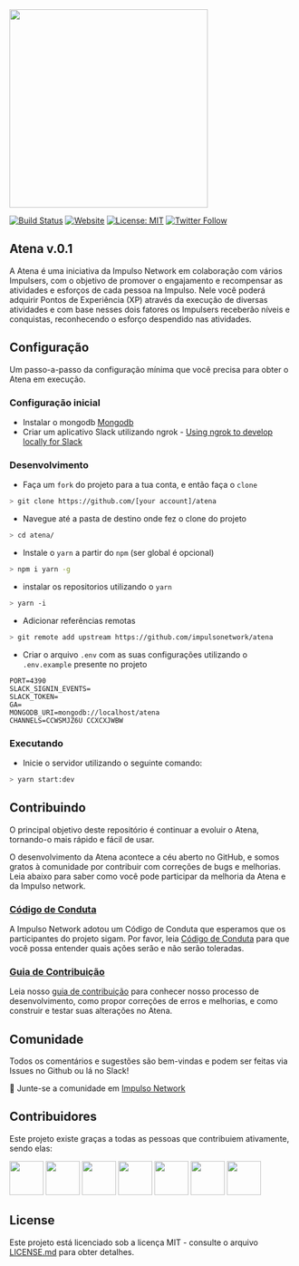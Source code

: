 <img src="https://impulso.network/assets/images/impulsonetwork-logo.svg" style="width: 350px">

[![Build Status](https://dev.azure.com/impulsonetwork/Atena/_apis/build/status/impulsonetwork.atena)](https://dev.azure.com/impulsonetwork/Atena/_build/latest?definitionId=3)
[![Website](https://img.shields.io/website-up-down-green-red/http/shields.io.svg?label=about)](http://impulso.network)
[![License: MIT](https://img.shields.io/badge/License-MIT-blue.svg)](LICENSE)
[![Twitter Follow](https://img.shields.io/twitter/follow/impulsonetwork.svg?style=social&label=Follow)](https://twitter.com/impulsonetwork)


## Atena v.0.1

A Atena é uma iniciativa da Impulso Network em colaboração com vários Impulsers, com o objetivo de promover o engajamento e recompensar as atividades e esforços de cada pessoa na Impulso. Nele você poderá adquirir Pontos de Experiência (XP) através da execução de diversas atividades e com base nesses dois fatores os Impulsers receberão níveis e conquistas, reconhecendo o esforço despendido nas atividades.

## Configuração

Um passo-a-passo da configuração mínima que você precisa para obter o Atena em execução.

### Configuração inicial

- Instalar o mongodb [Mongodb](https://docs.mongodb.com/manual/installation/)
- Criar um aplicativo Slack utilizando ngrok - [Using ngrok to develop locally for Slack](https://api.slack.com/tutorials/tunneling-with-ngrok)

### Desenvolvimento

- Faça um  `fork` do projeto para a tua conta, e então faça o `clone`
```sh
> git clone https://github.com/[your account]/atena
```

- Navegue até a pasta de destino onde fez o clone do projeto
```sh
> cd atena/
```

- Instale o `yarn` a partir do `npm` (ser global é opcional)
```sh
> npm i yarn -g
```

- instalar os repositorios utilizando o `yarn`
```sh
> yarn -i
```

- Adicionar referências remotas
```sh
> git remote add upstream https://github.com/impulsonetwork/atena
```
- Criar o arquivo `.env` com as suas configurações utilizando o `.env.example` presente no projeto
```
PORT=4390
SLACK_SIGNIN_EVENTS=
SLACK_TOKEN=
GA=
MONGODB_URI=mongodb://localhost/atena
CHANNELS=CCWSMJZ6U CCXCXJWBW
```

### Executando
- Inicie o servidor utilizando o seguinte comando:
```sh
> yarn start:dev
```

## Contribuindo

O principal objetivo deste repositório é continuar a evoluir o Atena, tornando-o mais rápido e fácil de usar.

O desenvolvimento da Atena acontece a céu aberto no GitHub, e somos gratos à comunidade por contribuir com correções de bugs e melhorias. Leia abaixo para saber como você pode participar da melhoria da Atena e da Impulso network.

### [Código de Conduta](CONTRIBUTING.md)

A Impulso Network adotou um Código de Conduta que esperamos que os participantes do projeto sigam. Por favor, leia [Código de Conduta](CONTRIBUTING.md) para que você possa entender quais ações serão e não serão toleradas.

### [Guia de Contribuição](CONTRIBUTING.md)

Leia nosso [guia de contribuição](CONTRIBUTING.md) para conhecer nosso processo de desenvolvimento, como propor correções de erros e melhorias, e como construir e testar suas alterações no Atena.

## Comunidade

Todos os comentários e sugestões são bem-vindas e podem ser feitas via Issues no Github ou lá no Slack!

💬 Junte-se a comunidade em [Impulso Network](https://impulso.network)

## Contribuidores

Este projeto existe graças a todas as pessoas que contribuiem ativamente, sendo elas:

<p>
<img src="https://ca.slack-edge.com/T7ZU9V5S6-UCJA2A8Q5-1641bfb963de-48" width="60px">
<img src="https://ca.slack-edge.com/T7ZU9V5S6-UB348CP6Z-0c38a12a4dc6-48" width="60px">
<img src="https://ca.slack-edge.com/T7ZU9V5S6-U9670TYSJ-81d8f97e5554-48" width="60px">
<img src="https://ca.slack-edge.com/T7ZU9V5S6-U7ZD2FCBB-38b85b8fe171-48" width="60px">
<img src="https://ca.slack-edge.com/T7ZU9V5S6-UAR3DR2AV-g611e782a6b7-48" width="60px">
<img src="https://ca.slack-edge.com/T7ZU9V5S6-UCDNR1N59-5ae8f8e81f9f-48" width="60px">
<img src="https://ca.slack-edge.com/T7ZU9V5S6-UCJPCNB70-28c3b996d546-48" width="60px">
</p>

## License

Este projeto está licenciado sob a licença MIT - consulte o arquivo [LICENSE.md](LICENSE.md) para obter detalhes.